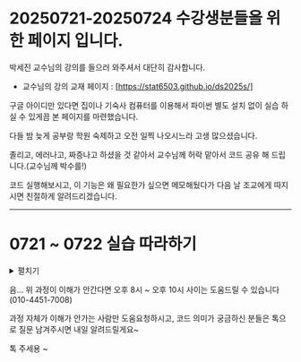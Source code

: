 # 20250721-20250724 수강생분들을 위한 페이지 입니다.

박세진 교수님의 강의를 들으러 와주셔서 대단히 감사합니다.
* 교수님의 강의 교재 페이지 : [https://stat6503.github.io/ds2025s/]

구글 아이디만 있다면 집이나 기숙사 컴퓨터를 이용해서 
파이썬 별도 설치 없이 실습 하실 수 있게끔 본 페이지를 마련했습니다.

다들 밤 늦게 공부랑 학원 숙제하고 오전 일찍 나오시느라 고생 많으셨습니다.

졸리고, 에러나고, 짜증나고 하셨을 것 같아서 교수님께 허락 맡아서 코드 공유 해 드립니다.(교수님께 박수를!)

코드 실행해보시고, 이 기능은 왜 필요한가 싶으면 메모해뒀다가 다음 날 조교에게 따지시면 친절하게 알려드리겠습니다.


---

# 0721 ~ 0722 실습 따라하기

<details> <summary> 펼치기 </summary>

## 1. 실습에 필요한 데이터 다운받기

[https://drive.google.com/drive/folders/1L3AI9VWJ54BVn2ArBYvtRQubzJa3kN02?usp=drive_link]

위 링크에서 아래처럼 모든 파일을 다운로드 폴더에 다운 받으시면 됩니다.

<img width="871" height="458" alt="image" src="https://github.com/user-attachments/assets/1ba0ef3d-b501-4e39-8c91-c60c39340610" />

---

## 2. 구글에 들어가서 로그인하기 > 빨간 네모 표시 되있는 아이콘 클릭 > 드라이브 클릭

<img width="1916" height="674" alt="image" src="https://github.com/user-attachments/assets/12bd08a6-8290-4cdb-b927-0fc4513088ea" />

<img width="361" height="539" alt="image" src="https://github.com/user-attachments/assets/5b57a20d-9f50-4812-bd52-e41e1b58c1ad" />

---

## 3. 좌측 상단 `신규` 클릭 -> `새 폴더` 클릭 -> `2025ds`라고 이름짓기

<img width="393" height="212" alt="image" src="https://github.com/user-attachments/assets/a376ee0d-5a73-46a9-8b92-0754131ea877" />

아래 사진처럼 폴더가 만들어지면 더블클릭해서 들어가세요

<img width="265" height="69" alt="step 3" src="https://github.com/user-attachments/assets/5a8b0f45-4a3a-4030-9ca0-a7b74ca238c5" />

---

## 4. 아까 다운 받은 파일들 중 네모 표시 되어 있는 파일들 집어넣기

<img width="1406" height="533" alt="image" src="https://github.com/user-attachments/assets/933316b6-2e78-4f4a-a69f-013c47d0c82c" />

---

## 5. 실습하기


<img width="1159" height="559" alt="image" src="https://github.com/user-attachments/assets/7ff8a179-3b03-4f16-8ef4-81218e9dbdf8" />

각 파일 더블클릭하셔서 실습하시면 됩니다!
* `1_basic`,`2_numpy`, `3_pandas`중 일부: 0721 수업 교수님 코드
* `3_pandas`,`4_matplotlib`: 0722 수업 교수님 코드


</details>


음... 위 과정이 이해가 안간다면 오후 8시 ~ 오후 10시 사이는 도움드릴 수 있습니다(010-4451-7008)

과정 자체가 이해가 안가는 사람만 도움요청하시고,
코드 의미가 궁금하신 분들은 톡으로 질문 남겨주시면 내일 알려드릴게요~ 

톡 주세용 ~
